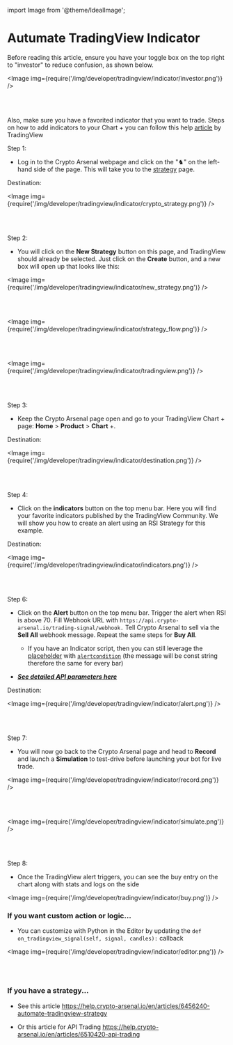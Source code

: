 import Image from '@theme/IdealImage';

# Autumate TradingView Indicator

Before reading this article, ensure you have your toggle box on the top right to "investor" to reduce confusion, as shown below. 

<Image img={require('/img/developer/tradingview/indicator/investor.png')} />

<br></br>

Also, make sure you have a favorited indicator that you want to trade. Steps on how to add indicators to your Chart + you can follow this help [<u>article</u>](https://www.tradingview.com/support/solutions/43000555216-i-want-to-add-an-indicator-strategy-published-by-another-user-to-my-chart/#:~:text=To%20open%20the%20list%20of,Protected%20indicators%20with%20no%20restrictions.) by TradingView 

Step 1: 

- Log in to the Crypto Arsenal webpage and click on the "♞" on the left-hand side of the page. This will take you to the [<u>strategy</u>](https://crypto-arsenal.io/strategies) page.

Destination:

<Image img={require('/img/developer/tradingview/indicator/crypto_strategy.png')} />

<br></br>

Step 2: 

- You will click on the **New Strategy** button on this page, and TradingView should already be selected. Just click on the **Create** button, and a new box will open up that looks like this:

<Image img={require('/img/developer/tradingview/indicator/new_strategy.png')} />

<br></br>

<Image img={require('/img/developer/tradingview/indicator/strategy_flow.png')} />

<br></br>

<Image img={require('/img/developer/tradingview/indicator/tradingview.png')} />

<br></br>

Step 3: 

- Keep the Crypto Arsenal page open and go to your TradingView Chart + page: **Home** > **Product** > **Chart** +.

Destination:

<Image img={require('/img/developer/tradingview/indicator/destination.png')} />

<br></br>

Step 4: 

- Click on the **indicators** button on the top menu bar. Here you will find your favorite indicators published by the TradingView Community. We will show you how to create an alert using an RSI Strategy for this example.

Destination:

<Image img={require('/img/developer/tradingview/indicator/indicators.png')} />

<br></br>

Step 6: 

- Click on the **Alert** button on the top menu bar. Trigger the alert when RSI is above 70. Fill Webhook URL with `https://api.crypto-arsenal.io/trading-signal/webhook.` Tell Crypto Arsenal to sell via the **Sell All** webhook message. Repeat the same steps for **Buy All**. 

    - If you have an Indicator script, then you can still leverage the [<u>placeholder</u>](https://www.tradingview.com/pine-script-docs/en/v5/concepts/Alerts.html?highlight=alert#placeholders) with [<u>`alertcondition`</u>](https://www.tradingview.com/pine-script-docs/en/v5/concepts/Alerts.html?highlight=alert#alertcondition-events) (the message will be const string therefore the same for every bar)

- [***<u>See detailed API parameters here</u>***](https://help.crypto-arsenal.io/en/articles/6510420-api-trading)

Destination:

<Image img={require('/img/developer/tradingview/indicator/alert.png')} />

<br></br>

Step 7: 

- You will now go back to the Crypto Arsenal page and head to **Record** and launch a **Simulation** to test-drive before launching your bot for live trade.

<Image img={require('/img/developer/tradingview/indicator/record.png')} />

<br></br>

<Image img={require('/img/developer/tradingview/indicator/simulate.png')} />

<br></br>

Step 8: 

- Once the TradingView alert triggers, you can see the buy entry on the chart along with stats and logs on the side

<!-- <Image img={require('/img/developer/tradingview/indicator/record_performance.png')} /> -->

<Image img={require('/img/developer/tradingview/indicator/buy.png')} />

### If you want custom action or logic...

- You can customize with Python in the Editor by updating the ```def on_tradingview_signal(self, signal, candles):``` callback 

<Image img={require('/img/developer/tradingview/indicator/editor.png')} />

<br></br>

### If you have a strategy...

- See this article [<u>https://help.crypto-arsenal.io/en/articles/6456240-automate-tradingview-strategy</u>](https://help.crypto-arsenal.io/en/articles/6456240-automate-tradingview-strategy)

- Or this article for API Trading [<u>https://help.crypto-arsenal.io/en/articles/6510420-api-trading</u>](https://help.crypto-arsenal.io/en/articles/6510420-api-trading)



